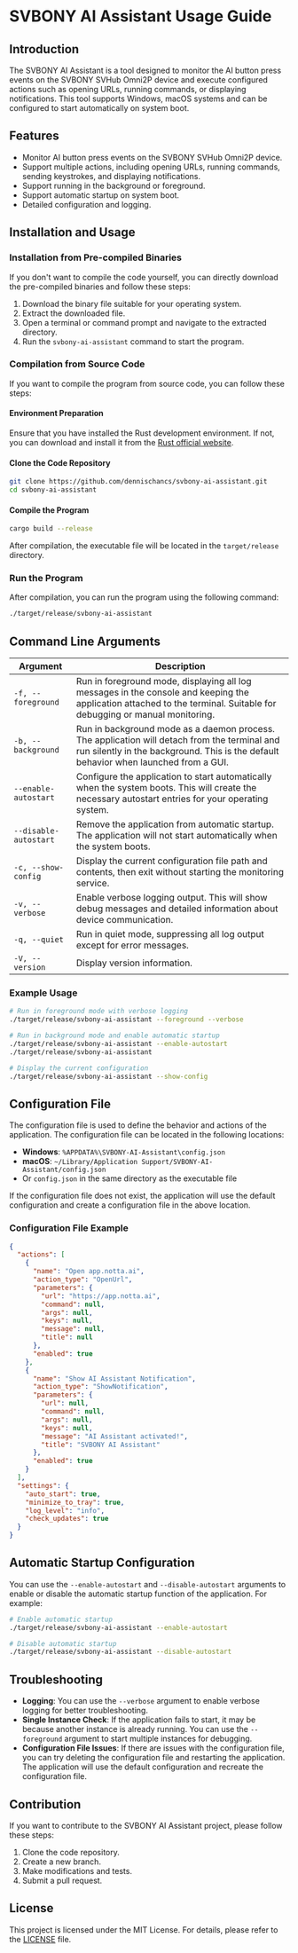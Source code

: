 # SVBONY AI Assistant Usage Guide

## Introduction
The SVBONY AI Assistant is a tool designed to monitor the AI button press events on the SVBONY SVHub Omni2P device and execute configured actions such as opening URLs, running commands, or displaying notifications. This tool supports Windows, macOS systems and can be configured to start automatically on system boot.

## Features
- Monitor AI button press events on the SVBONY SVHub Omni2P device.
- Support multiple actions, including opening URLs, running commands, sending keystrokes, and displaying notifications.
- Support running in the background or foreground.
- Support automatic startup on system boot.
- Detailed configuration and logging.

## Installation and Usage

### Installation from Pre-compiled Binaries
If you don't want to compile the code yourself, you can directly download the pre-compiled binaries and follow these steps:
1. Download the binary file suitable for your operating system.
2. Extract the downloaded file.
3. Open a terminal or command prompt and navigate to the extracted directory.
4. Run the `svbony-ai-assistant` command to start the program.

### Compilation from Source Code
If you want to compile the program from source code, you can follow these steps:

#### Environment Preparation
Ensure that you have installed the Rust development environment. If not, you can download and install it from the [Rust official website](https://www.rust-lang.org/tools/install).

#### Clone the Code Repository
```bash
git clone https://github.com/dennischancs/svbony-ai-assistant.git
cd svbony-ai-assistant
```

#### Compile the Program
```bash
cargo build --release
```
After compilation, the executable file will be located in the `target/release` directory.

### Run the Program
After compilation, you can run the program using the following command:
```bash
./target/release/svbony-ai-assistant
```

## Command Line Arguments
| Argument | Description |
| ---- | ---- |
| `-f, --foreground` | Run in foreground mode, displaying all log messages in the console and keeping the application attached to the terminal. Suitable for debugging or manual monitoring. |
| `-b, --background` | Run in background mode as a daemon process. The application will detach from the terminal and run silently in the background. This is the default behavior when launched from a GUI. |
| `--enable-autostart` | Configure the application to start automatically when the system boots. This will create the necessary autostart entries for your operating system. |
| `--disable-autostart` | Remove the application from automatic startup. The application will not start automatically when the system boots. |
| `-c, --show-config` | Display the current configuration file path and contents, then exit without starting the monitoring service. |
| `-v, --verbose` | Enable verbose logging output. This will show debug messages and detailed information about device communication. |
| `-q, --quiet` | Run in quiet mode, suppressing all log output except for error messages. |
| `-V, --version` | Display version information. |

### Example Usage
```bash
# Run in foreground mode with verbose logging
./target/release/svbony-ai-assistant --foreground --verbose

# Run in background mode and enable automatic startup
./target/release/svbony-ai-assistant --enable-autostart
./target/release/svbony-ai-assistant

# Display the current configuration
./target/release/svbony-ai-assistant --show-config
```

## Configuration File
The configuration file is used to define the behavior and actions of the application. The configuration file can be located in the following locations:
- **Windows**: `%APPDATA%\SVBONY-AI-Assistant\config.json`
- **macOS**: `~/Library/Application Support/SVBONY-AI-Assistant/config.json`
- Or `config.json` in the same directory as the executable file

If the configuration file does not exist, the application will use the default configuration and create a configuration file in the above location.

### Configuration File Example
```json
{
  "actions": [
    {
      "name": "Open app.notta.ai",
      "action_type": "OpenUrl",
      "parameters": {
        "url": "https://app.notta.ai",
        "command": null,
        "args": null,
        "keys": null,
        "message": null,
        "title": null
      },
      "enabled": true
    },
    {
      "name": "Show AI Assistant Notification",
      "action_type": "ShowNotification",
      "parameters": {
        "url": null,
        "command": null,
        "args": null,
        "keys": null,
        "message": "AI Assistant activated!",
        "title": "SVBONY AI Assistant"
      },
      "enabled": true
    }
  ],
  "settings": {
    "auto_start": true,
    "minimize_to_tray": true,
    "log_level": "info",
    "check_updates": true
  }
}
```

## Automatic Startup Configuration
You can use the `--enable-autostart` and `--disable-autostart` arguments to enable or disable the automatic startup function of the application. For example:
```bash
# Enable automatic startup
./target/release/svbony-ai-assistant --enable-autostart

# Disable automatic startup
./target/release/svbony-ai-assistant --disable-autostart
```

## Troubleshooting
- **Logging**: You can use the `--verbose` argument to enable verbose logging for better troubleshooting.
- **Single Instance Check**: If the application fails to start, it may be because another instance is already running. You can use the `--foreground` argument to start multiple instances for debugging.
- **Configuration File Issues**: If there are issues with the configuration file, you can try deleting the configuration file and restarting the application. The application will use the default configuration and recreate the configuration file.

## Contribution
If you want to contribute to the SVBONY AI Assistant project, please follow these steps:
1. Clone the code repository.
2. Create a new branch.
3. Make modifications and tests.
4. Submit a pull request.

## License
This project is licensed under the MIT License. For details, please refer to the [LICENSE](LICENSE) file.